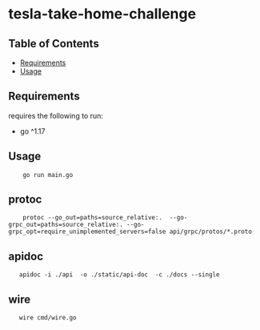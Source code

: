 # tesla-take-home-challenge

## Table of Contents

- [Requirements](#requirements)
- [Usage](#usage)

## Requirements

requires the following to run:

- go ^1.17

## Usage

```
    go run main.go
```

## protoc

```
    protoc --go_out=paths=source_relative:.  --go-grpc_out=paths=source_relative:. --go-grpc_opt=require_unimplemented_servers=false api/grpc/protos/*.proto
```

## apidoc

```
   apidoc -i ./api  -o ./static/api-doc  -c ./docs --single
```

## wire

```
   wire cmd/wire.go
```
